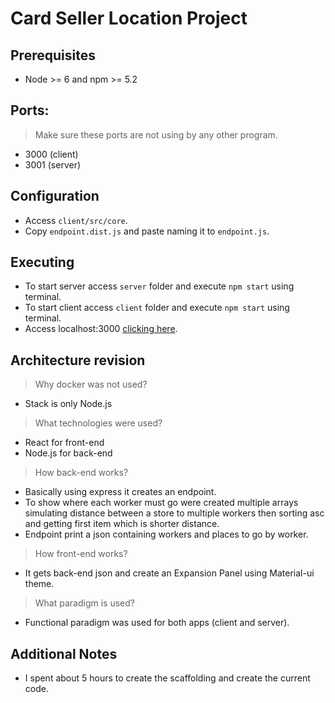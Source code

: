 # Card Seller Location Project

## Prerequisites
 - Node >= 6 and npm >= 5.2

## Ports:
  > Make sure these ports are not using by any other program.
  - 3000 (client)
  - 3001 (server)

## Configuration
 - Access `client/src/core`.
 - Copy `endpoint.dist.js` and paste naming it to `endpoint.js`.

## Executing
 - To start server access `server` folder and execute `npm start` using terminal.
 - To start client access `client` folder and execute `npm start` using terminal.
 - Access localhost:3000 [clicking here](http://localhost:3000/).

## Architecture revision
  > Why docker was not used?
  - Stack is only Node.js

  > What technologies were used?
  - React for front-end
  - Node.js for back-end

  > How back-end works?
  - Basically using express it creates an endpoint.
  - To show where each worker must go were created multiple arrays simulating distance between a store to multiple workers then sorting asc and getting first item which is shorter distance.
  - Endpoint print a json containing workers and places to go by worker.

  > How front-end works?
  - It gets back-end json and create an Expansion Panel using Material-ui theme.

  > What paradigm is used?
  - Functional paradigm was used for both apps (client and server).

## Additional Notes
 - I spent about 5 hours to create the scaffolding and create the current code.